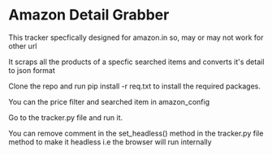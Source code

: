 # Amazon Detail Grabber

This tracker specfically designed for amazon.in so, may or may not work for other url

It scraps all the products of a specfic searched items and converts it's detail to json format

Clone the repo and run pip install -r req.txt to install the required packages.

You can the price filter and searched item in amazon_config

Go to the tracker.py file and run it.

You can remove comment in the set_headless() method in the tracker.py file method to make it headless i.e the browser will run internally


